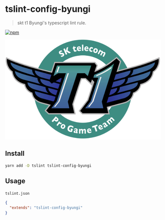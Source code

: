 # tslint-config-byungi
> skt t1 Byungi's typescript lint rule.

[![npm](https://flat.badgen.net/npm/v/tslint-config-byungi)](https://npmjs.com/package/tslint-config-byungi)

<p align="center">
    <img src="./sktt1.png">
</p>


## Install
```sh
yarn add -D tslint tslint-config-byungi
```

## Usage
`tslint.json`
```json
{
  "extends": "tslint-config-byungi"
}
```
